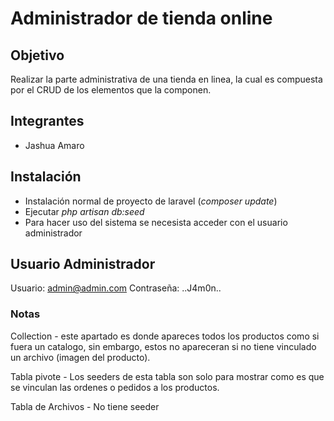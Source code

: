 # Administrador de tienda online

## Objetivo 

 Realizar la parte administrativa de una tienda en linea, la cual es compuesta por el CRUD de los elementos que la componen.

## Integrantes 

 - Jashua Amaro

## Instalación 

 - Instalación normal de proyecto de laravel (*composer update*)
 - Ejecutar *php artisan db:seed*
 - Para hacer uso del sistema se necesista acceder con el usuario administrador

## Usuario Administrador

Usuario:     admin@admin.com
Contraseña:  ..J4m0n..   

### Notas

Collection - este apartado es donde apareces todos los productos como si fuera un catalogo, sin embargo, estos no apareceran si no tiene vinculado un archivo (imagen del producto).

Tabla pivote - Los seeders de esta tabla son solo para mostrar como es que se vinculan las ordenes o pedidos a los productos.

Tabla de Archivos - No tiene seeder

